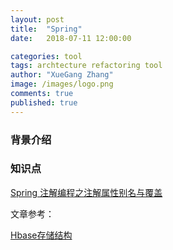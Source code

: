 ```yaml
---
layout: post
title:  "Spring"
date:   2018-07-11 12:00:00

categories: tool
tags: archtecture refactoring tool
author: "XueGang Zhang"
image: /images/logo.png
comments: true
published: true
---
```


### 背景介绍


### 知识点


[Spring 注解编程之注解属性别名与覆盖](https://zhuanlan.zhihu.com/p/74471219)














文章参考：

[Hbase存储结构](https://juejin.im/post/5c31cf486fb9a04a102f6f89)



